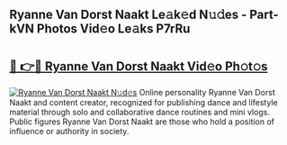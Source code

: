 ## Ryanne Van Dorst Naakt Le𝚊k𝚎d N𝚞𝚍es - Part-kVN Photos Vid𝚎o Le𝚊ks P7rRu

# <h2><a href="http://fb35baq.evod.top/?m=Ryanne+Van+Dorst+Naakt">🔗 👉🔴 Ryanne Van Dorst Naakt Vid𝚎o Ph𝚘t𝚘s</a></h2>

[![Ryanne Van Dorst Naakt N𝚞d𝚎s](https://i.imgur.com/8V9OHl7.gif)](http://fb35baq.evod.top/?m=Ryanne+Van+Dorst+Naakt)
Online personality Ryanne Van Dorst Naakt and content creator, recognized for publishing dance and lifestyle material through solo and collaborative dance routines and mini vlogs. Public figures Ryanne Van Dorst Naakt are those who hold a position of influence or authority in society. 
